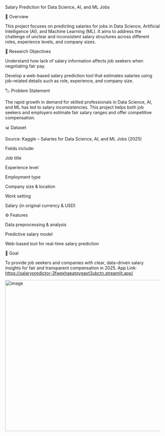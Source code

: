 Salary Prediction for Data Science, AI, and ML Jobs

📌 Overview

This project focuses on predicting salaries for jobs in Data Science, Artificial Intelligence (AI), and Machine Learning (ML). It aims to address the challenge of unclear and inconsistent salary structures across different roles, experience levels, and company sizes.

🎯 Research Objectives

Understand how lack of salary information affects job seekers when negotiating fair pay.

Develop a web-based salary prediction tool that estimates salaries using job-related details such as role, experience, and company size.

🏷 Problem Statement

The rapid growth in demand for skilled professionals in Data Science, AI, and ML has led to salary inconsistencies. This project helps both job seekers and employers estimate fair salary ranges and offer competitive compensation.

📊 Dataset

Source: Kaggle – Salaries for Data Science, AI, and ML Jobs (2025)

Fields include:

Job title

Experience level

Employment type

Company size & location

Work setting

Salary (in original currency & USD)

⚙️ Features

Data preprocessing & analysis

Predictive salary model

Web-based tool for real-time salary prediction

🚀 Goal

To provide job seekers and companies with clear, data-driven salary insights for fair and transparent compensation in 2025.
App Link: https://salarypredictor-3fwexhaeatqygaxt3ubctn.streamlit.app/

<img width="975" height="492" alt="image" src="https://github.com/user-attachments/assets/d64938b5-8822-410f-aeeb-18cf53a7a405" />




